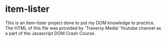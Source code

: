 # item-lister
This is an item-lister project done to put my DOM knowledge to practice.
The HTML of this file was provided by 'Traversy Media' Youtube channel
as a part of the Javascript DOM Crash Course.
